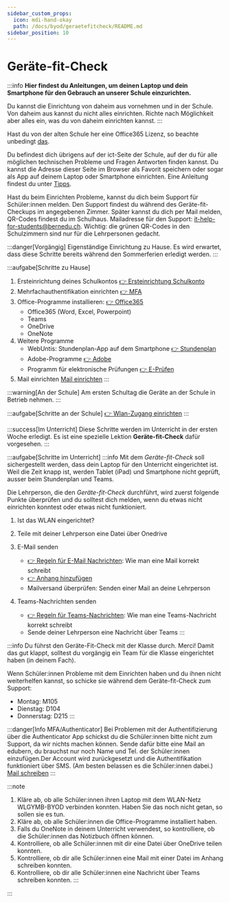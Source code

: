 ```yaml
---
sidebar_custom_props:
  icon: mdi-hand-okay
  path: /docs/byod/geraetefitcheck/README.md
sidebar_position: 10
---
```


# Geräte-fit-Check

:::info
**Hier findest du Anleitungen, um deinen Laptop und dein Smartphone für den Gebrauch an unserer Schule einzurichten.**

Du kannst die Einrichtung von daheim aus vornehmen und in der Schule. Von daheim aus kannst du nicht alles einrichten. Richte nach Möglichkeit aber alles ein, was du von daheim einrichten kannst.
:::

Hast du von der alten Schule her eine Office365 Lizenz, so beachte unbedingt [das](../../microsoft365/installationsprobleme/README.md).

Du befindest dich übrigens auf der ict-Seite der Schule, auf der du für alle möglichen technischen Probleme und Fragen Antworten finden kannst. Du kannst die Adresse dieser Seite im Browser als Favorit speichern oder sogar als App auf deinem Laptop oder Smartphone einrichten. Eine Anleitung findest du unter [Tipps](../../tipps/01-webseite-als-app/README.md).

Hast du beim Einrichten Probleme, kannst du dich beim Support für Schüler:innen melden. Den Support findest du während des Geräte-fit-Checkups im angegebenen Zimmer. Später kannst du dich per Mail melden, QR-Codes findest du im Schulhaus. Mailadresse für den Support: [it-help-for-students@bernedu.ch](mailto:it-help-for-students@bernedu.ch). Wichtig: die grünen QR-Codes in den Schulzimmern sind nur für die Lehrpersonen gedacht.

<Tabs>
<TabItem value="home" label="1. Vorgängig" default>

:::danger[Vorgängig]
Eigenständige Einrichtung zu Hause. Es wird erwartet, dass diese Schritte bereits während den Sommerferien erledigt werden.
:::

:::aufgabe[Schritte zu Hause]

1. Ersteinrichtung deines Schulkontos [👉 Ersteinrichtung Schulkonto](../schulkonto/README.md)
2. Mehrfachauthentifikation einrichten [👉 MFA](../schulkonto/mfa/README.md)
3. Office-Programme installieren: [👉 Office365](http://portal.office.com/)
   - Office365 (Word, Excel, Powerpoint)
   - Teams
   - OneDrive
   - OneNote
4. Weitere Programme
   - WebUntis: Stundenplan-App auf dem Smartphone [👉 Stundenplan](../stundenplan/)
   - Adobe-Programme [👉 Adobe](../../anderesoftware/adobe)
   - Programm für elektronische Prüfungen [👉 E-Prüfen](../../infra/digitales%20prüfen)
5. Mail einrichten [Mail einrichten](../mail/e-mail-einstellungen/README.md)
:::

</TabItem>
<TabItem value="school" label="2. Am ersten Schultag">

:::warning[An der Schule]
Am ersten Schultag die Geräte an der Schule in Betrieb nehmen.
:::

:::aufgabe[Schritte an der Schule]
[👉 Wlan-Zugang einrichten](../wlan/README.md)
:::

</TabItem>
<TabItem value="geräte-fit-check" label="3. Geräte-Fit-Check">

:::success[Im Unterricht]
Diese Schritte werden im Unterricht in der ersten Woche erledigt. Es ist eine spezielle Lektion __Geräte-fit-Check__ dafür vorgesehen.
:::

:::aufgabe[Schritte im Unterricht]
:::info
Mit dem _Geräte-fit-Check_ soll sichergestellt werden, dass dein Laptop für den Unterricht eingerichtet ist. Weil die Zeit knapp ist, werden Tablet (iPad) und Smartphone nicht geprüft, ausser beim Stundenplan und Teams.

Die Lehrperson, die den _Geräte-fit-Check_ durchführt, wird zuerst folgende Punkte überprüfen und du solltest dich melden, wenn du etwas nicht einrichten konntest oder etwas nicht funktioniert.

1. Ist das WLAN eingerichtet?

1. Teile mit deiner Lehrperson eine Datei über Onedrive
2. E-Mail senden
   - [👉 Regeln für E-Mail Nachrichten](../../infra/email/README.md#e-mail): Wie man eine Mail korrekt schreibt
   - [👉 Anhang hinzufügen](../../infra/email/dateien-versenden.md)
   - Mailversand überprüfen: Senden einer Mail an deine Lehrperson
3. Teams-Nachrichten senden
   - [👉 Regeln für Teams-Nachrichten](../../infra/email/README.md#teams): Wie man eine Teams-Nachricht korrekt schreibt
   - Sende deiner Lehrperson eine Nachricht über Teams
:::

</TabItem>
<TabItem value="lehrer:innen" label="4. Für Lehrer:innen">

:::info
Du führst den Geräte-Fit-Check mit der Klasse durch. Merci!
Damit das gut klappt, solltest du vorgängig ein Team für die Klasse eingerichtet haben (in deinem Fach). 

Wenn Schüler:innen Probleme mit dem Einrichten haben und du ihnen nicht weiterhelfen kannst, so schicke sie während dem Geräte-fit-Check zum Support:
- Montag: M105
- Dienstag: D104
- Donnerstag: D215
  :::

:::danger[Info MFA/Authenticator]
Bei Problemen mit der Authentifizierung über die Authenticator App schickst du die Schüler:innen bitte nicht zum Support, da wir nichts machen können. Sende dafür bitte eine Mail an edubern, du brauchst nur noch Name und Tel. der Schüler:innen einzufügen.Der Account wird zurückgesetzt und die Authentifikation funktioniert über SMS. (Am besten belassen es die Schüler:innen dabei.)
[Mail schreiben](mailto:jahany.soarhe@bernedu.ch?subject=Account%20Sch%C3%BCler%3Ain%20zur%C3%BCcksetzen&body=Lieber%20Soarhe%2C%0A%0ABitte%20setze%20folgenden%20Account%20zur%C3%BCck%3A%0A%0Ax%40edu.gbsl.ch%0A%0ATel.%2007%0A%0AMerci%20und%20liebe%20Gr%C3%BCsse)
:::

:::note
1. Kläre ab, ob alle Schüler:innen ihren Laptop mit dem WLAN-Netz WLGYMB-BYOD verbinden konnten. Haben Sie das noch nicht getan, so sollen sie es tun.
2. Kläre ab, ob alle Schüler:innen die Office-Programme installiert haben.
3. Falls du OneNote in deinem Unterricht verwendest, so kontrolliere, ob die Schüler:innen das Notizbuch öffnen können.
4. Kontrolliere, ob alle Schüler:innen mit dir eine Datei über OneDrive teilen konnten.
5. Kontrolliere, ob dir alle Schüler:innen eine Mail mit einer Datei im Anhang schreiben konnten.
6. Kontrolliere, ob dir alle Schüler:innen eine Nachricht über Teams schreiben konnten.
:::

:::

</TabItem>
</Tabs>
